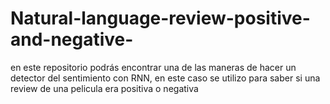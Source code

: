 # Natural-language-review-positive-and-negative-
en este repositorio podrás encontrar una de las maneras de hacer un detector del sentimiento con RNN, en este caso se utilizo para saber si una review de una pelicula era positiva o negativa
